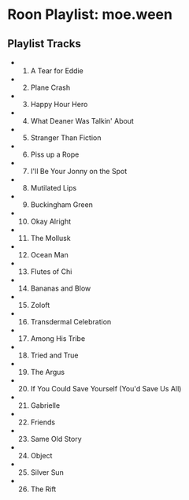 # Roon Playlist: moe.ween

## Playlist Tracks


- 1. A Tear for Eddie
- 2. Plane Crash
- 3. Happy Hour Hero
- 4. What Deaner Was Talkin' About
- 5. Stranger Than Fiction
- 6. Piss up a Rope
- 7. I'll Be Your Jonny on the Spot
- 8. Mutilated Lips
- 9. Buckingham Green
- 10. Okay Alright
- 11. The Mollusk
- 12. Ocean Man
- 13. Flutes of Chi
- 14. Bananas and Blow
- 15. Zoloft
- 16. Transdermal Celebration
- 17. Among His Tribe
- 18. Tried and True
- 19. The Argus
- 20. If You Could Save Yourself (You'd Save Us All)
- 21. Gabrielle
- 22. Friends
- 23. Same Old Story
- 24. Object
- 25. Silver Sun
- 26. The Rift

